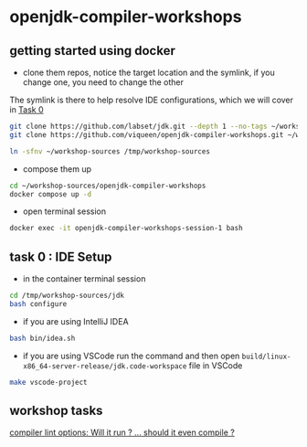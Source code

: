 # openjdk-compiler-workshops

## getting started using docker

- clone them repos, notice the target location and the symlink, if you change one, you need to change the other

The symlink is there to help resolve IDE configurations, which we will cover in [Task 0](#task-0--ide-setup)

```bash
git clone https://github.com/labset/jdk.git --depth 1 --no-tags ~/workshop-sources/jdk
git clone https://github.com/viqueen/openjdk-compiler-workshops.git ~/workshop-sources/openjdk-compiler-workshops

ln -sfnv ~/workshop-sources /tmp/workshop-sources
```

- compose them up

```bash
cd ~/workshop-sources/openjdk-compiler-workshops
docker compose up -d
```

- open terminal session

```bash
docker exec -it openjdk-compiler-workshops-session-1 bash
```

## task 0 : IDE Setup

- in the container terminal session

```bash
cd /tmp/workshop-sources/jdk
bash configure
```

- if you are using IntelliJ IDEA
```bash
bash bin/idea.sh
```

- if you are using VSCode run the command and then open `build/linux-x86_64-server-release/jdk.code-workspace` file in VSCode
```bash
make vscode-project
```


## workshop tasks

[compiler lint options: Will it run ? ... should it even compile ?](compiler-lint-options/README.md)
